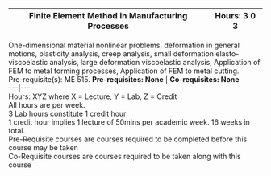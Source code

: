 **Finite Element Method in Manufacturing Processes** | **Hours: 3 0 3**  
---|---  
One-dimensional material nonlinear problems, deformation in general motions, plasticity analysis, creep analysis, small deformation elasto-viscoelastic analysis, large deformation viscoelastic analysis, Application of FEM to metal forming processes, Application of FEM to metal cutting.  
Pre-requisite(s): ME 515. 
**Pre-requisites: None** | **Co-requisites: None**  
---|---  
Hours: XYZ where X = Lecture, Y = Lab, Z = Credit  
All hours are per week.  
3 Lab hours constitute 1 credit hour  
1 credit hour implies 1 lecture of 50mins per academic week. 16 weeks in total.  
Pre-Requisite courses are courses required to be completed before this course may be taken  
Co-Requisite courses are courses required to be taken along with this course
